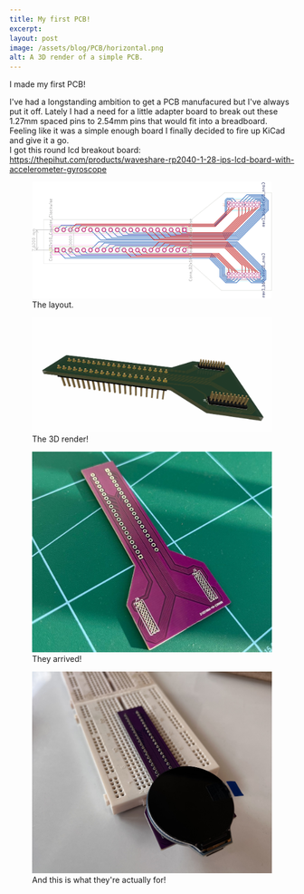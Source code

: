 ```yaml
---
title: My first PCB!
excerpt: 
layout: post
image: /assets/blog/PCB/horizontal.png
alt: A 3D render of a simple PCB.
---
```

I made my first PCB!

I've had a longstanding ambition to get a PCB manufacured but I've always put it off. Lately I had a need for a little adapter board to break out these 1.27mm spaced pins to 2.54mm pins that would fit into a breadboard. Feeling like it was a simple enough board I finally decided to fire up KiCad and give it a go.  
I got this round lcd breakout board: https://thepihut.com/products/waveshare-rp2040-1-28-ips-lcd-board-with-accelerometer-gyroscope


<figure>
<img src="/assets/blog/PCB/board.svg"/>
<figcaption>
The layout.
</figcaption>
</figure>


<figure>
<img src="/assets/blog/PCB/horizontal.png"/>
<figcaption>
The 3D render!
</figcaption>
</figure>

<figure>
<img src="/assets/blog/PCB/real.jpeg"/>
<figcaption>
They arrived!
</figcaption>
</figure>

<figure>
<img src="/assets/blog/PCB/breadboard.jpeg"/>
<figcaption>
And this is what they're actually for!
</figcaption>
</figure>